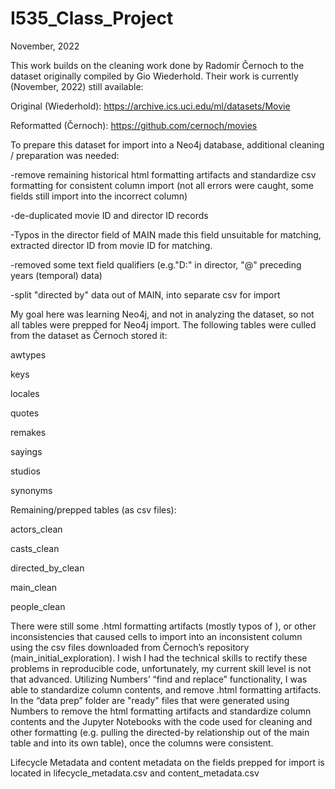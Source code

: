 # I535_Class_Project
November, 2022

This work builds on the cleaning work done by Radomír Černoch to the dataset originally compiled by Gio Wiederhold. Their work is currently (November, 2022) still available:

Original (Wiederhold): https://archive.ics.uci.edu/ml/datasets/Movie

Reformatted (Černoch): https://github.com/cernoch/movies

To prepare this dataset for import into a Neo4j database, additional cleaning / preparation was needed:

-remove remaining historical html formatting artifacts and standardize csv formatting for consistent column import (not all errors were caught, some fields still import into the incorrect column)

-de-duplicated movie ID and director ID records

-Typos in the director field of MAIN made this field unsuitable for matching, extracted director ID from movie ID for matching.

-removed some text field qualifiers (e.g."D:" in director, "@" preceding years (temporal) data)

-split "directed by" data out of MAIN, into separate csv for import

My goal here was learning Neo4j, and not in analyzing the dataset, so not all tables were prepped for Neo4j import. The following tables were culled from the dataset as Černoch stored it:

awtypes

keys

locales

quotes

remakes

sayings

studios

synonyms

Remaining/prepped tables (as csv files):

actors_clean

casts_clean

directed_by_clean

main_clean

people_clean



There were still some .html formatting artifacts (mostly typos of <td>), or other inconsistencies that caused cells to import into an inconsistent column using the csv files downloaded from Černoch’s repository (main_initial_exploration). I wish I had the technical skills to rectify these problems in reproducible code, unfortunately, my current skill level is not that advanced. Utilizing Numbers’ “find and replace” functionality, I was able to standardize column contents, and remove .html formatting artifacts. In the “data prep” folder are "ready" files that were generated using Numbers to remove the html formatting artifacts and standardize column contents and the Jupyter Notebooks with the code used for cleaning and other formatting (e.g. pulling the directed-by relationship out of the main table and into its own table), once the columns were consistent.

Lifecycle Metadata and content metadata on the fields prepped for import is located in lifecycle_metadata.csv and content_metadata.csv

